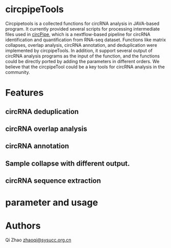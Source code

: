 # circpipeTools

Circpipetools is a collected functions for circRNA analysis in JAVA-based program. It currently provided several scripts for processing 
intermediate files used in [circPipe](), which is a nextflow-based pipeline for circRNA identification and quantification from RNA-seq 
dataset. Functions like matrix collapses, overlap analysis, circRNA annotation, and deduplication were implemented by circpipeTools.
In addition, it support several output of circRNA analysis programs as the input of the function, and the functions could be directly ported by 
adding the parameters in different orders. We believe that the circpipeTool could be a key tools for circRNA analysis in the community. 

# Features 

## circRNA deduplication   

## circRNA overlap analysis  

## circRNA annotation 

## Sample collapse with different output.

## circRNA sequence extraction 

# parameter and usage  



# Authors 

Qi Zhao [zhaoqi@sysucc.org.cn](zhaoqi@sysucc.org.cn)